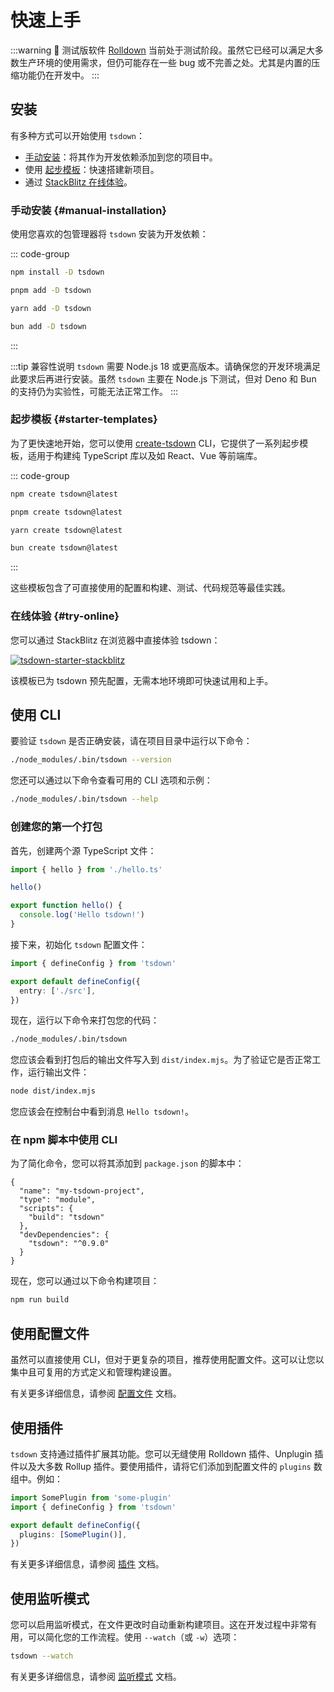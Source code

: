 # 快速上手

:::warning 🚧 测试版软件
[Rolldown](https://rolldown.rs) 当前处于测试阶段。虽然它已经可以满足大多数生产环境的使用需求，但仍可能存在一些 bug 或不完善之处。尤其是内置的压缩功能仍在开发中。
:::

## 安装

有多种方式可以开始使用 `tsdown`：

- [手动安装](#manual-installation)：将其作为开发依赖添加到您的项目中。
- 使用 [起步模板](#starter-templates)：快速搭建新项目。
- 通过 [StackBlitz 在线体验](#try-online)。

### 手动安装 {#manual-installation}

使用您喜欢的包管理器将 `tsdown` 安装为开发依赖：

::: code-group

```sh [npm]
npm install -D tsdown
```

```sh [pnpm]
pnpm add -D tsdown
```

```sh [yarn]
yarn add -D tsdown
```

```sh [bun]
bun add -D tsdown
```

:::

:::tip 兼容性说明
`tsdown` 需要 Node.js 18 或更高版本。请确保您的开发环境满足此要求后再进行安装。虽然 `tsdown` 主要在 Node.js 下测试，但对 Deno 和 Bun 的支持仍为实验性，可能无法正常工作。
:::

### 起步模板 {#starter-templates}

为了更快速地开始，您可以使用 [create-tsdown](https://github.com/gugustinette/create-tsdown) CLI，它提供了一系列起步模板，适用于构建纯 TypeScript 库以及如 React、Vue 等前端库。

::: code-group

```sh [npm]
npm create tsdown@latest
```

```sh [pnpm]
pnpm create tsdown@latest
```

```sh [yarn]
yarn create tsdown@latest
```

```sh [bun]
bun create tsdown@latest
```

:::

这些模板包含了可直接使用的配置和构建、测试、代码规范等最佳实践。

### 在线体验 {#try-online}

您可以通过 StackBlitz 在浏览器中直接体验 tsdown：

[![tsdown-starter-stackblitz](https://developer.stackblitz.com/img/open_in_stackblitz.svg)](https://stackblitz.com/github/rolldown/tsdown-starter-stackblitz)

该模板已为 tsdown 预先配置，无需本地环境即可快速试用和上手。

## 使用 CLI

要验证 `tsdown` 是否正确安装，请在项目目录中运行以下命令：

```sh
./node_modules/.bin/tsdown --version
```

您还可以通过以下命令查看可用的 CLI 选项和示例：

```sh
./node_modules/.bin/tsdown --help
```

### 创建您的第一个打包

首先，创建两个源 TypeScript 文件：

```ts [src/index.ts]
import { hello } from './hello.ts'

hello()
```

```ts [src/hello.ts]
export function hello() {
  console.log('Hello tsdown!')
}
```

接下来，初始化 `tsdown` 配置文件：

```ts [tsdown.config.ts]
import { defineConfig } from 'tsdown'

export default defineConfig({
  entry: ['./src'],
})
```

现在，运行以下命令来打包您的代码：

```sh
./node_modules/.bin/tsdown
```

您应该会看到打包后的输出文件写入到 `dist/index.mjs`。为了验证它是否正常工作，运行输出文件：

```sh
node dist/index.mjs
```

您应该会在控制台中看到消息 `Hello tsdown!`。

### 在 npm 脚本中使用 CLI

为了简化命令，您可以将其添加到 `package.json` 的脚本中：

```json{5} [package.json]
{
  "name": "my-tsdown-project",
  "type": "module",
  "scripts": {
    "build": "tsdown"
  },
  "devDependencies": {
    "tsdown": "^0.9.0"
  }
}
```

现在，您可以通过以下命令构建项目：

```sh
npm run build
```

## 使用配置文件

虽然可以直接使用 CLI，但对于更复杂的项目，推荐使用配置文件。这可以让您以集中且可复用的方式定义和管理构建设置。

有关更多详细信息，请参阅 [配置文件](../options/config-file.md) 文档。

## 使用插件

`tsdown` 支持通过插件扩展其功能。您可以无缝使用 Rolldown 插件、Unplugin 插件以及大多数 Rollup 插件。要使用插件，请将它们添加到配置文件的 `plugins` 数组中。例如：

```ts [tsdown.config.ts]
import SomePlugin from 'some-plugin'
import { defineConfig } from 'tsdown'

export default defineConfig({
  plugins: [SomePlugin()],
})
```

有关更多详细信息，请参阅 [插件](../advanced/plugins.md) 文档。

## 使用监听模式

您可以启用监听模式，在文件更改时自动重新构建项目。这在开发过程中非常有用，可以简化您的工作流程。使用 `--watch`（或 `-w`）选项：

```bash
tsdown --watch
```

有关更多详细信息，请参阅 [监听模式](../options/watch-mode.md) 文档。
